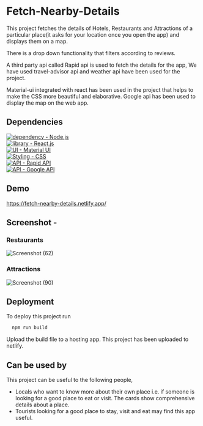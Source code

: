# Fetch-Nearby-Details

This project fetches the details of Hotels, Restaurants and Attractions 
of a particular place(it asks for your location once you open the app) 
and displays them on a map.

There is a drop down functionality that filters according to reviews.

A third party api called Rapid api is used to fetch the details for 
the app, We have used travel-advisor api and weather api have been 
used for the project.

Material-ui integrated with react has been used in the project that
 helps to make the CSS more beautiful and elaborative.
Google api has been used to display the map on the web app.


## Dependencies
[![dependency - Node.js](https://img.shields.io/static/v1?label=dependency&message=Node.js&color=%23A4F752)](https://nodejs.org/en/) <br>
[![library - React.js](https://img.shields.io/static/v1?label=library&message=React.js&color=%2352D2F7)](https://reactjs.org/) <br>
[![UI - Material UI](https://img.shields.io/static/v1?label=UI&message=Material+UI&color=%2352F7ED)](https://mui.com/) <br>
[![Styling - CSS](https://img.shields.io/static/v1?label=Styling&message=CSS&color=%239D52F7)](https://www.css) <br>
[![API - Rapid API](https://img.shields.io/static/v1?label=API&message=Rapid+API&color=%23F76152)](https://rapidapi.com/) <br>
[![API - Google API](https://img.shields.io/static/v1?label=API&message=Google+API&color=%23F7E152)](https://developers.google.com/apis-explorer)


## Demo
https://fetch-nearby-details.netlify.app/

## Screenshot - 
### Restaurants
![Screenshot (62)](https://user-images.githubusercontent.com/64829176/210340467-0ba729ee-92b9-4d94-b723-48c6dc63376e.png)

### Attractions
![Screenshot (90)](https://user-images.githubusercontent.com/64829176/226339762-7d53227c-31fd-4f3e-8c31-10e540db9e8e.png)





## Deployment

To deploy this project run

```bash
  npm run build
```
Upload the build file to a hosting app.
This project has been uploaded to netlify.

## Can be used by

This project can be useful to the following people, 

- Locals who want to know more about their own place
  i.e. if someone is looking for a good place to eat or visit.
  The cards show comprehensive details about a place.
- Tourists looking for a good place to stay, visit and eat
  may find this app useful.

